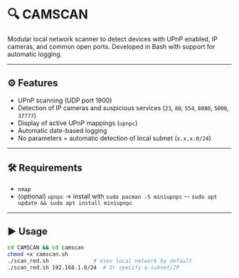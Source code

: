 # 🔍 CAMSCAN

Modular local network scanner to detect devices with UPnP enabled, IP cameras, and common open ports. Developed in Bash with support for automatic logging.

---

## ⚙️ Features

- UPnP scanning (UDP port 1900)
- Detection of IP cameras and suspicious services (`23`, `80`, `554`, `8080`, `5000`, `37777`)
- Display of active UPnP mappings (`upnpc`)
- Automatic date-based logging
- No parameters = automatic detection of local subnet (`x.x.x.0/24`)

---

## 🛠️ Requirements

- `nmap`
- (optional) `upnpc` → install with `sudo pacman -S miniupnpc` -- `sudo apt update && sudo apt install miniupnpc`

---

## ▶️ Usage

```bash
cd CAMSCAN && cd camscan
chmod +x camscan.sh
./scan_red.sh              # Uses local network by default
./scan_red.sh 192.168.1.0/24  # Or specify a subnet/IP
